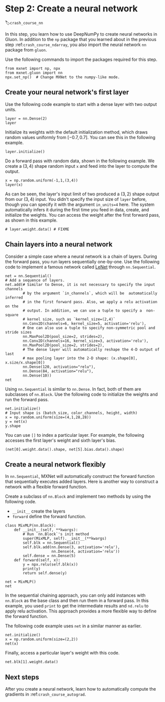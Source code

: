 # Step 2: Create a neural network
:label:`crash_course_nn`


In this step, you learn how to use DeepNumPy to create neural networks in Gluon. In addition to the `np` package that you learned about in the previous step :ref:`crash_course_ndarray`, you also import the neural network `nn` package from `gluon`.

Use the following commands to import the packages required for this step.

```{.python .input  n=2}
from mxnet import np, npx
from mxnet.gluon import nn
npx.set_np()  # Change MXNet to the numpy-like mode.
```

## Create your neural network's first layer

Use the following code example to start with a dense layer with two output units.
<!-- mention what the none and the linear parts mean? -->

```{.python .input  n=31}
layer = nn.Dense(2)
layer
```

Initialize its weights with the default initialization method, which draws random values uniformly from $[-0.7, 0.7]$. You can see this in the following example.

```{.python .input  n=32}
layer.initialize()
```

Do a forward pass with random data, shown in the following example. We create a $(3,4)$ shape random input `x` and feed into the layer to compute the output.

```{.python .input  n=34}
x = np.random.uniform(-1,1,(3,4))
layer(x)
```

As can be seen, the layer's input limit of two produced a $(3,2)$ shape output from our $(3,4)$ input. You didn't specify the input size of `layer` before, though you can specify it with the argument `in_units=4` here. The system  automatically infers it during the first time you feed in data, create, and initialize the weights. You can access the weight after the first forward pass, as shown in this example.

```{.python .input  n=35}
# layer.weight.data() # FIXME
```

## Chain layers into a neural network

Consider a simple case where a neural network is a chain of layers. During the forward pass, you run layers sequentially one-by-one. Use the following code to implement a famous network called [LeNet](http://yann.lecun.com/exdb/lenet/) through `nn.Sequential`.

```{.python .input}
net = nn.Sequential()
# Add a sequence of layers.
net.add(# Similar to Dense, it is not necessary to specify the input channels
        # by the argument `in_channels`, which will be  automatically inferred
        # in the first forward pass. Also, we apply a relu activation on the
        # output. In addition, we can use a tuple to specify a  non-square
        # kernel size, such as `kernel_size=(2,4)`
        nn.Conv2D(channels=6, kernel_size=5, activation='relu'),
        # One can also use a tuple to specify non-symmetric pool and stride sizes
        nn.MaxPool2D(pool_size=2, strides=2),
        nn.Conv2D(channels=16, kernel_size=3, activation='relu'),
        nn.MaxPool2D(pool_size=2, strides=2),
        # The dense layer will automatically reshape the 4-D output of last
        # max pooling layer into the 2-D shape: (x.shape[0], x.size/x.shape[0])
        nn.Dense(120, activation="relu"),
        nn.Dense(84, activation="relu"),
        nn.Dense(10))
net
```

<!--Mention the tuple option for kernel and stride as an exercise for the reader? Or leave it out as too much info for now?-->

Using `nn.Sequential` is similar to `nn.Dense`. In fact, both of them are subclasses of `nn.Block`. Use the following code to initialize the weights and run the forward pass.

```{.python .input}
net.initialize()
# Input shape is (batch_size, color_channels, height, width)
x = np.random.uniform(size=(4,1,28,28))
y = net(x)
y.shape
```

You can use `[]` to index a particular layer. For example, the following
accesses the first layer's weight and sixth layer's bias.

```{.python .input}
(net[0].weight.data().shape, net[5].bias.data().shape)
```

## Create a neural network flexibly

In `nn.Sequential`, MXNet will automatically construct the forward function that sequentially executes added layers.
Here is another way to construct a network with a flexible forward function.

Create a subclass of `nn.Block` and implement two methods by using the following code.

- `__init__` create the layers
- `forward` define the forward function.

```{.python .input  n=6}
class MixMLP(nn.Block):
    def __init__(self, **kwargs):
        # Run `nn.Block`'s init method
        super(MixMLP, self).__init__(**kwargs)
        self.blk = nn.Sequential()
        self.blk.add(nn.Dense(3, activation='relu'),
                     nn.Dense(4, activation='relu'))
        self.dense = nn.Dense(5)
    def forward(self, x):
        y = npx.relu(self.blk(x))
        print(y)
        return self.dense(y)

net = MixMLP()
net
```

In the sequential chaining approach, you can only add instances with `nn.Block` as the base class and then run them in a forward pass. In this example, you used `print` to get the intermediate results and `nd.relu` to apply relu activation. This approach provides a more flexible way to define the forward function.

The following code example uses `net` in a similar manner as earlier.

```{.python .input}
net.initialize()
x = np.random.uniform(size=(2,2))
net(x)
```

Finally, access a particular layer's weight with this code.

```{.python .input  n=8}
net.blk[1].weight.data()
```

## Next steps

After you create a neural network, learn how to automatically
compute the gradients in :ref:`crash_course_autograd`.

